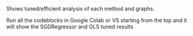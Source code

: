 Shows tuned/efficient analysis of each method and graphs. 

Run all the codeblocks in Google Colab or VS starting from the top and it will show the SGDRegressor and OLS tuned results
